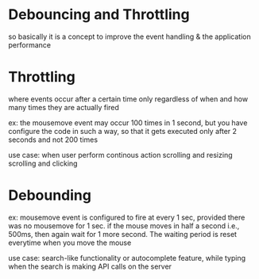# Debouncing and Throttling 
so basically it is a concept to improve the event handling & the application performance

# Throttling
where events occur after a certain time only regardless of when and how many times they are actually fired

ex: the mousemove event may occur 100 times in 1 second, but you have configure the code in such a way, so that it gets executed only after 2 seconds and not 200 times

use case: when user perform continous action scrolling and resizing
scrolling and clicking


# Debounding
ex: mousemove event is configured to fire at every 1 sec, provided there was no mousemove for 1 sec.
if the mouse moves in half a second i.e., 500ms, then again wait for 1 more second. The waiting period is reset everytime when you move the mouse

use case: 
search-like functionality or autocomplete feature, while typing when the search is making API calls on the server